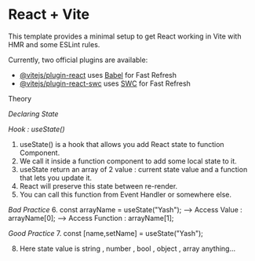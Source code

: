 # React + Vite

This template provides a minimal setup to get React working in Vite with HMR and some ESLint rules.

Currently, two official plugins are available:

- [@vitejs/plugin-react](https://github.com/vitejs/vite-plugin-react/blob/main/packages/plugin-react/README.md) uses [Babel](https://babeljs.io/) for Fast Refresh
- [@vitejs/plugin-react-swc](https://github.com/vitejs/vite-plugin-react-swc) uses [SWC](https://swc.rs/) for Fast Refresh


Theory

_Declaring State_


_Hook : useState()_

1. useState() is a hook that allows you add React state to function Component.
2. We call it inside a function component to add some local state to it.
3. useState return an array of 2 value : current state value and a function that lets you update it.
4. React will preserve this state between re-render.
5. You can call this function from Event Handler or somewhere else.

_Bad Practice_
6. const arrayName = useState("Yash");
--> Access Value : arrayName[0];
--> Access Function : arrayName[1];

_Good Practice_
7. const [name,setName] = useState("Yash");

8. Here state value is string , number , bool , object , array  anything...